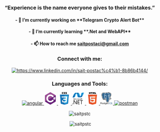 <h3 align="center">“Experience is the name everyone gives to their mistakes.”</h3>

<h4 align="center">- 🔭 I’m currently working on **Telegram Crypto Alert Bot**</h4>
<h4 align="center">- 🌱 I’m currently learning **.Net and WebAPI**</h4>
<h4 align="center">- 📫 How to reach me <a href="mailto: saitpostaci@gmail.com">saitpostaci@gmail.com</a></h4>

<h3 align="center">Connect with me:</h3>
<p align="center">
<a href="https://www.linkedin.com/in/sait-postac%c4%b1-8b86b4144/" target="blank"><img align="center" src="https://raw.githubusercontent.com/rahuldkjain/github-profile-readme-generator/master/src/images/icons/Social/linked-in-alt.svg" alt="https://www.linkedin.com/in/sait-postac%c4%b1-8b86b4144/" height="30" width="40" /></a>
</p>

<h3 align="center">Languages and Tools:</h3>
<p align="center"> <a href="https://angular.io" target="_blank" rel="noreferrer"> <img src="https://angular.io/assets/images/logos/angular/angular.svg" alt="angular" width="40" height="40"/> </a> <a href="https://www.w3schools.com/cs/" target="_blank" rel="noreferrer"> <img src="https://raw.githubusercontent.com/devicons/devicon/master/icons/csharp/csharp-original.svg" alt="csharp" width="40" height="40"/> </a> <a href="https://www.w3schools.com/css/" target="_blank" rel="noreferrer"> <img src="https://raw.githubusercontent.com/devicons/devicon/master/icons/css3/css3-original-wordmark.svg" alt="css3" width="40" height="40"/> </a> <a href="https://dotnet.microsoft.com/" target="_blank" rel="noreferrer"> <img src="https://raw.githubusercontent.com/devicons/devicon/master/icons/dot-net/dot-net-original-wordmark.svg" alt="dotnet" width="40" height="40"/> </a> <a href="https://www.w3.org/html/" target="_blank" rel="noreferrer"> <img src="https://raw.githubusercontent.com/devicons/devicon/master/icons/html5/html5-original-wordmark.svg" alt="html5" width="40" height="40"/> </a> <a href="https://www.postgresql.org" target="_blank" rel="noreferrer"> <img src="https://raw.githubusercontent.com/devicons/devicon/master/icons/postgresql/postgresql-original-wordmark.svg" alt="postgresql" width="40" height="40"/> </a> <a href="https://postman.com" target="_blank" rel="noreferrer"> <img src="https://www.vectorlogo.zone/logos/getpostman/getpostman-icon.svg" alt="postman" width="40" height="40"/> </a> </p>

<p align="center"><img align="center" src="https://github-readme-stats.vercel.app/api/top-langs?username=saitpstc&show_icons=true&locale=en&layout=compact" alt="saitpstc" /></p>

<p align="center">&nbsp;<img align="center" src="https://github-readme-stats.vercel.app/api?username=saitpstc&show_icons=true&locale=en" alt="saitpstc" /></p>
